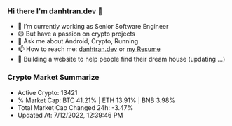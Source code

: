 ### Hi there I'm danhtran.dev 👋

- 🔭 I’m currently working as Senior Software Engineer
- 😄 But have a passion on crypto projects
- 💬 Ask me about Android, Crypto, Running 
- 📫 How to reach me: <a href="https://danhtran.dev" target="_blank">danhtran.dev</a> or <a href="Developer-Resume.pdf" target="_blank">my Resume</a>
- 🌱 Building a website to help people find their dream house (updating ...)

### Crypto Market Summarize
- Active Crypto: 13421
- % Market Cap: BTC 41.21% | ETH 13.91% | BNB 3.98%
- Total Market Cap Changed 24h: -3.47%
- Updated At: 7/12/2022, 12:39:46 PM
